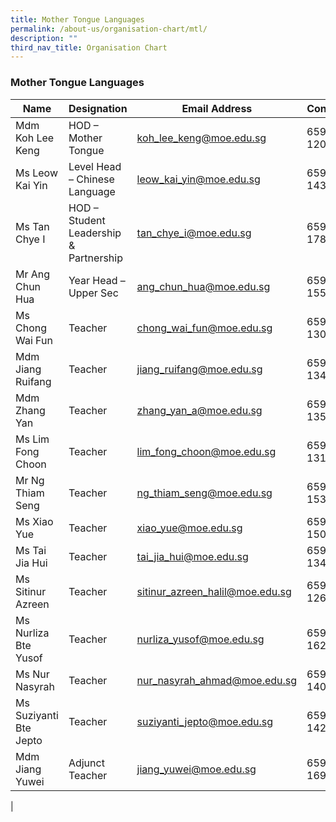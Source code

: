 ```yaml
---
title: Mother Tongue Languages
permalink: /about-us/organisation-chart/mtl/
description: ""
third_nav_title: Organisation Chart
---
```

### **Mother Tongue Languages**

| Name | Designation | Email Address | Contact |
|---|---|---|---|
| Mdm Koh Lee Keng | HOD – Mother Tongue | [koh_lee_keng@moe.edu.sg](mailto:koh_lee_keng@moe.edu.sg) | 65938-120 |
| Ms Leow Kai Yin | Level Head – Chinese Language | [leow_kai_yin@moe.edu.sg](mailto:leow_kai_yin@moe.edu.sg) | 65938-143 |
| Ms Tan Chye I | HOD – Student Leadership & Partnership | [tan_chye_i@moe.edu.sg](mailto:tan_chye_i@moe.edu.sg) | 65938-178  |
| Mr Ang Chun Hua  | Year Head – Upper Sec | [ang_chun_hua@moe.edu.sg](mailto:ang_chun_hua@moe.edu.sg) | 65938-155 |
| Ms Chong Wai Fun | Teacher | [chong_wai_fun@moe.edu.sg](mailto:chong_wai_fun@moe.edu.sg) | 65938-130 |
| Mdm Jiang Ruifang | Teacher | [jiang_ruifang@moe.edu.sg](mailto:jiang_ruifang@moe.edu.sg) | 65938-134 |
| Mdm Zhang Yan | Teacher | [zhang_yan_a@moe.edu.sg](mailto:zhang_yan_a@moe.edu.sg) | 65938-135 |
| Ms Lim Fong Choon | Teacher | [lim_fong_choon@moe.edu.sg](mailto:lim_fong_choon@moe.edu.sg) | 65938-131 |
| Mr Ng Thiam Seng | Teacher | [ng_thiam_seng@moe.edu.sg](mailto:ng_thiam_seng@moe.edu.sg) | 65938-153 |
| Ms Xiao Yue | Teacher | [xiao_yue@moe.edu.sg](mailto:xiao_yue@moe.edu.sg) | 65938-150 |
| Ms Tai Jia Hui | Teacher | [tai_jia_hui@moe.edu.sg](mailto:tai_jia_hui@moe.edu.sg) |  65938-134 |
| Ms Sitinur Azreen | Teacher | [sitinur_azreen_halil@moe.edu.sg](mailto:sitinur_azreen_halil@moe.edu.sg) | 65938-126 |
| Ms Nurliza Bte Yusof | Teacher | [nurliza_yusof@moe.edu.sg](mailto:nurliza_yusof@moe.edu.sg) | 65938-162 |
| Ms Nur Nasyrah | Teacher | [nur_nasyrah_ahmad@moe.edu.sg](mailto:nur_nasyrah_ahmad@moe.edu.sg) | 65938-140 |
| Ms Suziyanti Bte Jepto | Teacher | [suziyanti_jepto@moe.edu.sg](mailto:suziyanti_jepto@moe.edu.sg) | 65938-142 |
| Mdm Jiang Yuwei | Adjunct Teacher | [jiang_yuwei@moe.edu.sg](mailto:jiang_yuwei@moe.edu.sg) | 65938-169 |
|